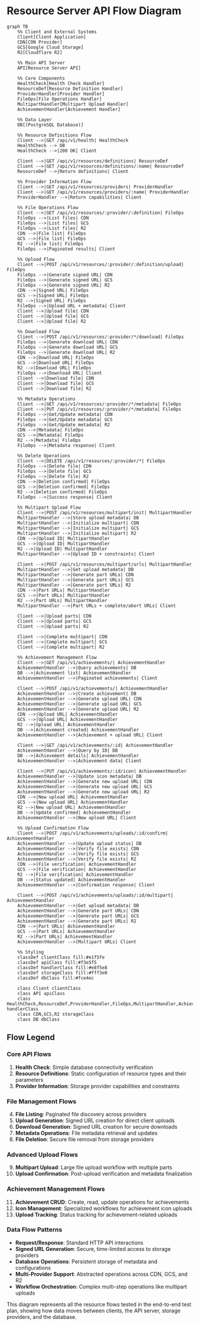 # Resource Server API Flow Diagram

```mermaid
graph TB
    %% Client and External Systems
    Client[Client Application]
    CDN[CDN Provider]
    GCS[Google Cloud Storage]
    R2[Cloudflare R2]
    
    %% Main API Server
    API[Resource Server API]
    
    %% Core Components
    HealthCheck[Health Check Handler]
    ResourceDef[Resource Definition Handler]
    ProviderHandler[Provider Handler]
    FileOps[File Operations Handler]
    MultipartHandler[Multipart Upload Handler]
    AchievementHandler[Achievement Handler]
    
    %% Data Layer
    DB[(PostgreSQL Database)]
    
    %% Resource Definitions Flow
    Client -->|GET /api/v1/health| HealthCheck
    HealthCheck --> DB
    HealthCheck -->|200 OK| Client
    
    Client -->|GET /api/v1/resources/definitions| ResourceDef
    Client -->|GET /api/v1/resources/definitions/:name| ResourceDef
    ResourceDef -->|Return definitions| Client
    
    %% Provider Information Flow
    Client -->|GET /api/v1/resources/providers| ProviderHandler
    Client -->|GET /api/v1/resources/providers/:name| ProviderHandler
    ProviderHandler -->|Return capabilities| Client
    
    %% File Operations Flow
    Client -->|GET /api/v1/resources/:provider/:definition| FileOps
    FileOps -->|List files| CDN
    FileOps -->|List files| GCS
    FileOps -->|List files| R2
    CDN -->|File list| FileOps
    GCS -->|File list| FileOps
    R2 -->|File list| FileOps
    FileOps -->|Paginated results| Client
    
    %% Upload Flow
    Client -->|POST /api/v1/resources/:provider/:definition/upload| FileOps
    FileOps -->|Generate signed URL| CDN
    FileOps -->|Generate signed URL| GCS
    FileOps -->|Generate signed URL| R2
    CDN -->|Signed URL| FileOps
    GCS -->|Signed URL| FileOps
    R2 -->|Signed URL| FileOps
    FileOps -->|Upload URL + metadata| Client
    Client -->|Upload file| CDN
    Client -->|Upload file| GCS
    Client -->|Upload file| R2
    
    %% Download Flow
    Client -->|POST /api/v1/resources/:provider/*/download| FileOps
    FileOps -->|Generate download URL| CDN
    FileOps -->|Generate download URL| GCS
    FileOps -->|Generate download URL| R2
    CDN -->|Download URL| FileOps
    GCS -->|Download URL| FileOps
    R2 -->|Download URL| FileOps
    FileOps -->|Download URL| Client
    Client -->|Download file| CDN
    Client -->|Download file| GCS
    Client -->|Download file| R2
    
    %% Metadata Operations
    Client -->|GET /api/v1/resources/:provider/*/metadata| FileOps
    Client -->|PUT /api/v1/resources/:provider/*/metadata| FileOps
    FileOps -->|Get/Update metadata| CDN
    FileOps -->|Get/Update metadata| GCS
    FileOps -->|Get/Update metadata| R2
    CDN -->|Metadata| FileOps
    GCS -->|Metadata| FileOps
    R2 -->|Metadata| FileOps
    FileOps -->|Metadata response| Client
    
    %% Delete Operations
    Client -->|DELETE /api/v1/resources/:provider/*| FileOps
    FileOps -->|Delete file| CDN
    FileOps -->|Delete file| GCS
    FileOps -->|Delete file| R2
    CDN -->|Deletion confirmed| FileOps
    GCS -->|Deletion confirmed| FileOps
    R2 -->|Deletion confirmed| FileOps
    FileOps -->|Success response| Client
    
    %% Multipart Upload Flow
    Client -->|POST /api/v1/resources/multipart/init| MultipartHandler
    MultipartHandler -->|Store upload metadata| DB
    MultipartHandler -->|Initialize multipart| CDN
    MultipartHandler -->|Initialize multipart| GCS
    MultipartHandler -->|Initialize multipart| R2
    CDN -->|Upload ID| MultipartHandler
    GCS -->|Upload ID| MultipartHandler
    R2 -->|Upload ID| MultipartHandler
    MultipartHandler -->|Upload ID + constraints| Client
    
    Client -->|POST /api/v1/resources/multipart/urls| MultipartHandler
    MultipartHandler -->|Get upload metadata| DB
    MultipartHandler -->|Generate part URLs| CDN
    MultipartHandler -->|Generate part URLs| GCS
    MultipartHandler -->|Generate part URLs| R2
    CDN -->|Part URLs| MultipartHandler
    GCS -->|Part URLs| MultipartHandler
    R2 -->|Part URLs| MultipartHandler
    MultipartHandler -->|Part URLs + complete/abort URLs| Client
    
    Client -->|Upload parts| CDN
    Client -->|Upload parts| GCS
    Client -->|Upload parts| R2
    
    Client -->|Complete multipart| CDN
    Client -->|Complete multipart| GCS
    Client -->|Complete multipart| R2
    
    %% Achievement Management Flow
    Client -->|GET /api/v1/achievements/| AchievementHandler
    AchievementHandler -->|Query achievements| DB
    DB -->|Achievement list| AchievementHandler
    AchievementHandler -->|Paginated achievements| Client
    
    Client -->|POST /api/v1/achievements/| AchievementHandler
    AchievementHandler -->|Create achievement| DB
    AchievementHandler -->|Generate upload URL| CDN
    AchievementHandler -->|Generate upload URL| GCS
    AchievementHandler -->|Generate upload URL| R2
    CDN -->|Upload URL| AchievementHandler
    GCS -->|Upload URL| AchievementHandler
    R2 -->|Upload URL| AchievementHandler
    DB -->|Achievement created| AchievementHandler
    AchievementHandler -->|Achievement + upload URL| Client
    
    Client -->|GET /api/v1/achievements/:id| AchievementHandler
    AchievementHandler -->|Query by ID| DB
    DB -->|Achievement details| AchievementHandler
    AchievementHandler -->|Achievement data| Client
    
    Client -->|PUT /api/v1/achievements/:id/icon| AchievementHandler
    AchievementHandler -->|Update icon metadata| DB
    AchievementHandler -->|Generate new upload URL| CDN
    AchievementHandler -->|Generate new upload URL| GCS
    AchievementHandler -->|Generate new upload URL| R2
    CDN -->|New upload URL| AchievementHandler
    GCS -->|New upload URL| AchievementHandler
    R2 -->|New upload URL| AchievementHandler
    DB -->|Update confirmed| AchievementHandler
    AchievementHandler -->|New upload URL| Client
    
    %% Upload Confirmation Flow
    Client -->|POST /api/v1/achievements/uploads/:id/confirm| AchievementHandler
    AchievementHandler -->|Update upload status| DB
    AchievementHandler -->|Verify file exists| CDN
    AchievementHandler -->|Verify file exists| GCS
    AchievementHandler -->|Verify file exists| R2
    CDN -->|File verification| AchievementHandler
    GCS -->|File verification| AchievementHandler
    R2 -->|File verification| AchievementHandler
    DB -->|Status updated| AchievementHandler
    AchievementHandler -->|Confirmation response| Client
    
    Client -->|POST /api/v1/achievements/uploads/:id/multipart| AchievementHandler
    AchievementHandler -->|Get upload metadata| DB
    AchievementHandler -->|Generate part URLs| CDN
    AchievementHandler -->|Generate part URLs| GCS
    AchievementHandler -->|Generate part URLs| R2
    CDN -->|Part URLs| AchievementHandler
    GCS -->|Part URLs| AchievementHandler
    R2 -->|Part URLs| AchievementHandler
    AchievementHandler -->|Multipart URLs| Client
    
    %% Styling
    classDef clientClass fill:#e1f5fe
    classDef apiClass fill:#f3e5f5
    classDef handlerClass fill:#e8f5e8
    classDef storageClass fill:#fff3e0
    classDef dbClass fill:#fce4ec
    
    class Client clientClass
    class API apiClass
    class HealthCheck,ResourceDef,ProviderHandler,FileOps,MultipartHandler,AchievementHandler handlerClass
    class CDN,GCS,R2 storageClass
    class DB dbClass
```

## Flow Legend

### Core API Flows
1. **Health Check**: Simple database connectivity verification
2. **Resource Definitions**: Static configuration of resource types and their parameters
3. **Provider Information**: Storage provider capabilities and constraints

### File Management Flows
4. **File Listing**: Paginated file discovery across providers
5. **Upload Generation**: Signed URL creation for direct client uploads
6. **Download Generation**: Signed URL creation for secure downloads
7. **Metadata Operations**: File metadata retrieval and updates
8. **File Deletion**: Secure file removal from storage providers

### Advanced Upload Flows
9. **Multipart Upload**: Large file upload workflow with multiple parts
10. **Upload Confirmation**: Post-upload verification and metadata finalization

### Achievement Management Flows
11. **Achievement CRUD**: Create, read, update operations for achievements
12. **Icon Management**: Specialized workflows for achievement icon uploads
13. **Upload Tracking**: Status tracking for achievement-related uploads

### Data Flow Patterns
- **Request/Response**: Standard HTTP API interactions
- **Signed URL Generation**: Secure, time-limited access to storage providers
- **Database Operations**: Persistent storage of metadata and configurations
- **Multi-Provider Support**: Abstracted operations across CDN, GCS, and R2
- **Workflow Orchestration**: Complex multi-step operations like multipart uploads

This diagram represents all the resource flows tested in the end-to-end test plan, showing how data moves between clients, the API server, storage providers, and the database.